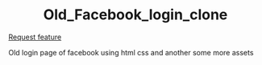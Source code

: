<h1 align="center"> Old_Facebook_login_clone</h1>

<a align="center" href="muhammad-ramee.me">Request feature</a>

Old login page of facebook using html css and another some more assets
